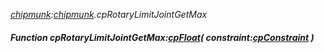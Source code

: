 _[chipmunk](../../modules/chipmunk/chipmunk-module.md):[chipmunk](../../modules/chipmunk/chipmunk-module.md).cpRotaryLimitJointGetMax_
##### Function cpRotaryLimitJointGetMax:[cpFloat](../../modules/chipmunk/chipmunk-cpfloat.md)( constraint:[cpConstraint](../../modules/chipmunk/chipmunk-cpconstraint.md) )
